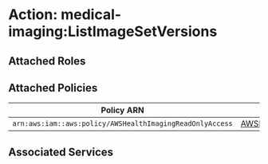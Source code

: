 # Action: medical-imaging:ListImageSetVersions

## Attached Roles

## Attached Policies

| Policy ARN | Policy Name |
|------------|-------------|
| `arn:aws:iam::aws:policy/AWSHealthImagingReadOnlyAccess` | [AWSHealthImagingReadOnlyAccess](../policies.md#awshealthimagingreadonlyaccess) |

## Associated Services

